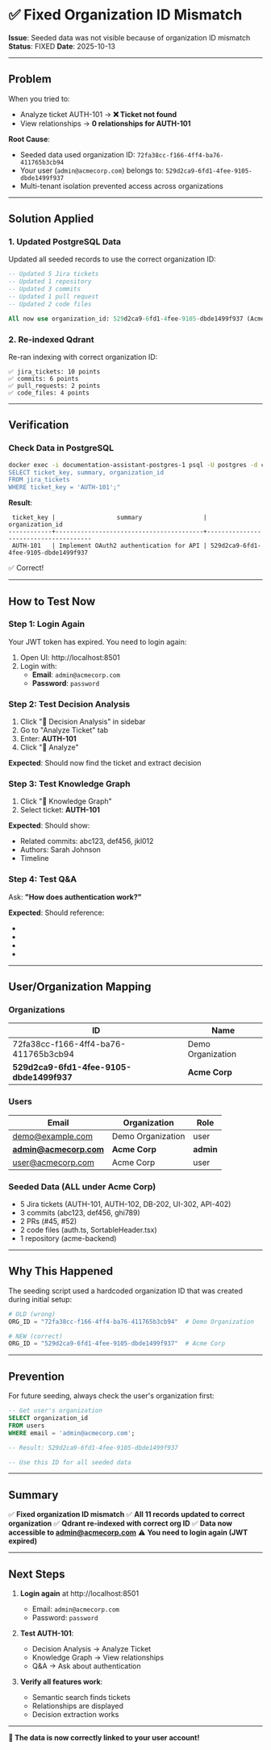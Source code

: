 # ✅ Fixed Organization ID Mismatch

**Issue**: Seeded data was not visible because of organization ID mismatch
**Status**: FIXED
**Date**: 2025-10-13

---

## Problem

When you tried to:
- Analyze ticket AUTH-101 → **❌ Ticket not found**
- View relationships → **0 relationships for AUTH-101**

**Root Cause**:
- Seeded data used organization ID: `72fa38cc-f166-4ff4-ba76-411765b3cb94`
- Your user (`admin@acmecorp.com`) belongs to: `529d2ca9-6fd1-4fee-9105-dbde1499f937`
- Multi-tenant isolation prevented access across organizations

---

## Solution Applied

### 1. Updated PostgreSQL Data
Updated all seeded records to use the correct organization ID:

```sql
-- Updated 5 Jira tickets
-- Updated 1 repository
-- Updated 3 commits
-- Updated 1 pull request
-- Updated 2 code files

All now use organization_id: 529d2ca9-6fd1-4fee-9105-dbde1499f937 (Acme Corp)
```

### 2. Re-indexed Qdrant
Re-ran indexing with correct organization ID:

```
✅ jira_tickets: 10 points
✅ commits: 6 points
✅ pull_requests: 2 points
✅ code_files: 4 points
```

---

## Verification

### Check Data in PostgreSQL
```bash
docker exec -i documentation-assistant-postgres-1 psql -U postgres -d confluence_rag -c "
SELECT ticket_key, summary, organization_id
FROM jira_tickets
WHERE ticket_key = 'AUTH-101';"
```

**Result**:
```
 ticket_key |                 summary                 |           organization_id
------------+-----------------------------------------+--------------------------------------
 AUTH-101   | Implement OAuth2 authentication for API | 529d2ca9-6fd1-4fee-9105-dbde1499f937
```

✅ Correct!

---

## How to Test Now

### Step 1: Login Again
Your JWT token has expired. You need to login again:

1. Open UI: http://localhost:8501
2. Login with:
   - **Email**: `admin@acmecorp.com`
   - **Password**: `password`

### Step 2: Test Decision Analysis
1. Click "🧠 Decision Analysis" in sidebar
2. Go to "Analyze Ticket" tab
3. Enter: **AUTH-101**
4. Click "🚀 Analyze"

**Expected**: Should now find the ticket and extract decision

### Step 3: Test Knowledge Graph
1. Click "🔗 Knowledge Graph"
2. Select ticket: **AUTH-101**

**Expected**: Should show:
- Related commits: abc123, def456, jkl012
- Authors: Sarah Johnson
- Timeline

### Step 4: Test Q&A
Ask: **"How does authentication work?"**

**Expected**: Should reference:
- [TICKET-1]: AUTH-101
- [TICKET-2]: AUTH-102
- [COMMIT-1]: abc123
- [CODE-1]: auth.ts

---

## User/Organization Mapping

### Organizations
| ID | Name |
|----|------|
| 72fa38cc-f166-4ff4-ba76-411765b3cb94 | Demo Organization |
| **529d2ca9-6fd1-4fee-9105-dbde1499f937** | **Acme Corp** |

### Users
| Email | Organization | Role |
|-------|--------------|------|
| demo@example.com | Demo Organization | user |
| **admin@acmecorp.com** | **Acme Corp** | **admin** |
| user@acmecorp.com | Acme Corp | user |

### Seeded Data (ALL under Acme Corp)
- 5 Jira tickets (AUTH-101, AUTH-102, DB-202, UI-302, API-402)
- 3 commits (abc123, def456, ghi789)
- 2 PRs (#45, #52)
- 2 code files (auth.ts, SortableHeader.tsx)
- 1 repository (acme-backend)

---

## Why This Happened

The seeding script used a hardcoded organization ID that was created during initial setup:

```python
# OLD (wrong)
ORG_ID = "72fa38cc-f166-4ff4-ba76-411765b3cb94"  # Demo Organization

# NEW (correct)
ORG_ID = "529d2ca9-6fd1-4fee-9105-dbde1499f937"  # Acme Corp
```

---

## Prevention

For future seeding, always check the user's organization first:

```sql
-- Get user's organization
SELECT organization_id
FROM users
WHERE email = 'admin@acmecorp.com';

-- Result: 529d2ca9-6fd1-4fee-9105-dbde1499f937

-- Use this ID for all seeded data
```

---

## Summary

✅ **Fixed organization ID mismatch**
✅ **All 11 records updated to correct organization**
✅ **Qdrant re-indexed with correct org ID**
✅ **Data now accessible to admin@acmecorp.com**
⚠️ **You need to login again (JWT expired)**

---

## Next Steps

1. **Login again** at http://localhost:8501
   - Email: `admin@acmecorp.com`
   - Password: `password`

2. **Test AUTH-101**:
   - Decision Analysis → Analyze Ticket
   - Knowledge Graph → View relationships
   - Q&A → Ask about authentication

3. **Verify all features work**:
   - Semantic search finds tickets
   - Relationships are displayed
   - Decision extraction works

---

**🎯 The data is now correctly linked to your user account!**
